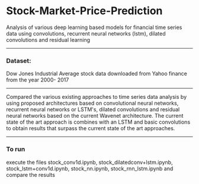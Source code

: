 # Stock-Market-Price-Prediction
Analysis of various deep learning based models for financial time series data using convolutions, recurrent neural networks (lstm), dilated convolutions and residual learning

-------------------------------------
### Dataset:
Dow Jones Industrial Average stock data downloaded from Yahoo finance from the year 2000- 2017

--------------------------------------
Compared the various existing approaches to time series data analysis by using proposed architectures based on convolutional neural networks, recurrent neural networks or LSTM's, dilated convolutions and residual neural networks based on the current Wavenet architecture. The current state of the art approach is combines with an LSTM and basic convolutions to obtain results that surpass the current state of the art approaches.

---------------------------------------
### To run 
execute the files stock_conv1d.ipynb, stock_dilatedconv+lstm.ipynb, stock_lstm+conv1d.ipynb, stock_nn.ipynb, stock_rnn_lstm.ipynb and compare the results
